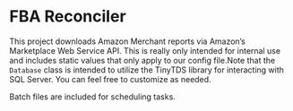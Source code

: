 # FBA Reconciler

This project downloads Amazon Merchant reports via Amazon’s Marketplace Web Service API. This is really only intended for internal use and includes static values that only apply to our config file.Note that the `Database` class is intended to utilize the TinyTDS library for interacting with SQL Server. You can feel free to customize as needed.

Batch files are included for scheduling tasks.
